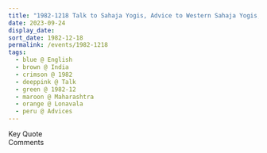 ```yaml
---
title: "1982-1218 Talk to Sahaja Yogis, Advice to Western Sahaja Yogis, Lonavala (67 kms NNW of Pune), Maharashtra, India"
date: 2023-09-24
display_date: 
sort_date: 1982-12-18
permalink: /events/1982-1218
tags:
  - blue @ English
  - brown @ India
  - crimson @ 1982
  - deeppink @ Talk
  - green @ 1982-12
  - maroon @ Maharashtra
  - orange @ Lonavala
  - peru @ Advices
---
```


<wave-list>
  <list-title color="green" width="75">Key Quote</list-title>
  <list-item color="BlanchedAlmond"  width="200"></list-item>
  <list-item color="Lavender"></list-item>
  <list-item color="BlanchedAlmond"></list-item>
</wave-list>

<br>

<wave-list>
  <list-title color="green" width="75">Comments</list-title>
  <list-item color="BlanchedAlmond"  width="200"></list-item>
  <list-item color="Lavender"></list-item>
  <list-item color="BlanchedAlmond"></list-item>
</wave-list>